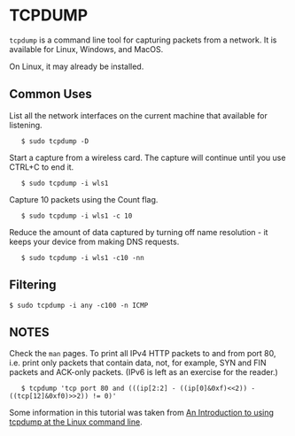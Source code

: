 # TCPDUMP
`tcpdump` is a command line tool for capturing packets from a network. It is available for Linux, Windows, and MacOS.

On Linux, it may already be installed.

## Common Uses

List all the network interfaces on the current machine that available for listening.
```
   $ sudo tcpdump -D
```
Start a capture from a wireless card. The capture will continue until you use CTRL+C to end it.
```
   $ sudo tcpdump -i wls1
```
Capture 10 packets using the Count flag.
```
   $ sudo tcpdump -i wls1 -c 10
```
 Reduce the amount of data captured by turning off name resolution - it keeps your device from making DNS requests.
 ```
    $ sudo tcpdump -i wls1 -c10 -nn
 ```
 
 ## Filtering
 ``` $ sudo tcpdump -i any -c100 -n ICMP ```
 
 
 
## NOTES
Check the `man` pages.
To  print  all  IPv4 HTTP packets to and from port 80, i.e. print only packets that contain data, not, for example, SYN and FIN packets and ACK-only packets.  (IPv6 is left as an exercise for the reader.)
```
   $ tcpdump 'tcp port 80 and (((ip[2:2] - ((ip[0]&0xf)<<2)) - ((tcp[12]&0xf0)>>2)) != 0)'
```
Some information in this tutorial was taken from <a href="https://opensource.com/article/18/10/introduction-tcpdump">An Introduction to using tcpdump at the Linux command line</a>.

